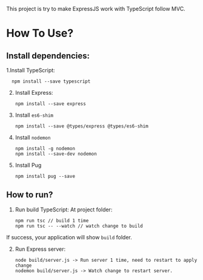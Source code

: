 This project is try to make ExpressJS work with TypeScript follow MVC.

# How To Use? 

## Install dependencies:

1.Install TypeScript:
    
    
      npm install --save typescript
    
2. Install Express:
    
    ```
    npm install --save express
    ```
    
3. Install `es6-shim`
    
    ```
    npm install --save @types/express @types/es6-shim
    ```
    
4. Install `nodemon` 
    
    ```
    npm install -g nodemon
    npm install --save-dev nodemon
    ```
    
5. Install Pug 
    
    ```
    npm install pug --save
    ```
    
## How to run?

1. Run build TypeScript:
    At project folder:
    
    ```
    npm run tsc // build 1 time
    npm run tsc -- --watch // watch change to build 
    ```
    
  If success, your application will show `build` folder.
  
2. Run Express server:
  
    ```
    node build/server.js -> Run server 1 time, need to restart to apply change 
    nodemon build/server.js -> Watch change to restart server.
    ```
    
